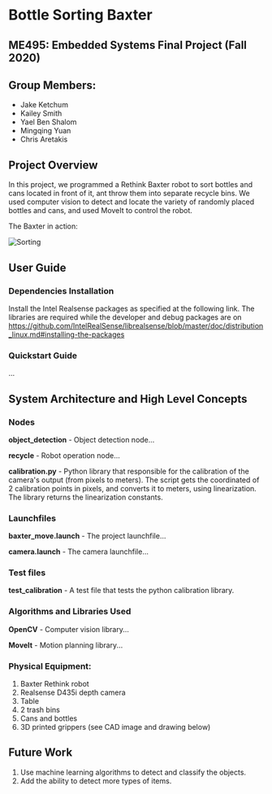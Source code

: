 # Bottle Sorting Baxter
## ME495: Embedded Systems Final Project (Fall 2020)

## Group Members:
- Jake Ketchum
- Kailey Smith
- Yael Ben Shalom
- Mingqing Yuan
- Chris Aretakis


## Project Overview
In this project, we programmed a Rethink Baxter robot to sort bottles and cans located in front of it, ant throw them into separate recycle bins. We used computer vision to detect and locate the variety of randomly placed bottles and cans, and used MoveIt to control the robot.

The Baxter in action:

![Sorting](https://github.com/ME495-EmbeddedSystems/final-project-scott-s-bot-for-tots/blob/master/videos/Baxter_sorting.gif)

## User Guide

### Dependencies Installation
Install the Intel Realsense packages as specified at the following link. The libraries are required while the developer and debug packages are on https://github.com/IntelRealSense/librealsense/blob/master/doc/distribution_linux.md#installing-the-packages

### Quickstart Guide
...

## System Architecture and High Level Concepts

### Nodes
**object_detection** - Object detection node...

**recycle** - Robot operation node...

**calibration.py** - Python library that responsible for the calibration of the camera's output (from pixels to meters).
The script gets the coordinated of 2 calibration points in pixels, and converts
it to meters, using linearization.
The library returns the linearization constants.

### Launchfiles
**baxter_move.launch** - The project launchfile...

**camera.launch** - The camera launchfile...

### Test files
**test_calibration** - A test file that tests the python calibration library.

### Algorithms and Libraries Used
**OpenCV** - Computer vision library...

**MoveIt** - Motion planning library...

### Physical Equipment:
1. Baxter Rethink robot
2. Realsense D435i depth camera
3. Table
4. 2 trash bins
4. Cans and bottles
5. 3D printed grippers (see CAD image and drawing below)

## Future Work
1. Use machine learning algorithms to detect and classify the objects.
2. Add the ability to detect more types of items.